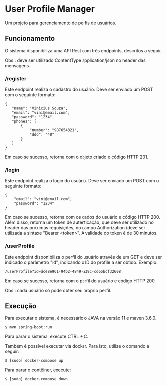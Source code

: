 # User Profile Manager

Um projeto para gerenciamento de perfis de usuários.

## Funcionamento
O sistema disponibiliza uma API Rest com três endpoints, descritos a seguir.

Obs.: deve ser utilizado ContentType application/json no header das mensagens.

### /register
Este endpoint realiza o cadastro do usuário. Deve ser enviado um POST com o seguinte formato:

    {
       "name": "Vinicius Souza",
       "email": "vini@email.com",
       "password": "1234",
       "phones": [
           {
               "number": "987654321",
               "ddd": "48"
           }
       ]
    }

Em caso se sucesso, retorna com o objeto criado e código HTTP 201.

### /login
Este endpoint realiza o login do usuário. Deve ser enviado um POST com o seguinte formato:

    {
        "email": "vini@email.com",
        "password": "1234"
    }

Em caso se sucesso, retorna com os dados do usuário e código HTTP 200. Além disso, retorna um token de autenticação, que deve ser utilizado no header das próximas requisições, no campo Authorization (deve ser utilizada a sintaxe "Bearer \<token\>". A validade do token é de 30 minutos.

### /userProfile
Este endpoint disponibiliza o perfil do usuário através de um GET e deve ser indicado o parâmetro "id", indicando o ID do profile a ser obtido. Exemplo:

    /userProfile?id=dce8e961-94b2-4849-a39c-cd65bcf32608
      
Em caso se sucesso, retorna com o perfil do usuário e código HTTP 200.

Obs.: cada usuário só pode obter seu próprio perfil.

## Execução

Para executar o sistema, é necessário o JAVA na versão 11 e maven 3.6.0. 

    $ mvn spring-boot:run

Para parar o sistema, execute CTRL + C.

Também é possível executar via docker. Para isto, utilize o comando a seguir:

    $ [sudo] docker-compose up

Para parar o contêiner, execute:

    $ [sudo] docker-compose down

